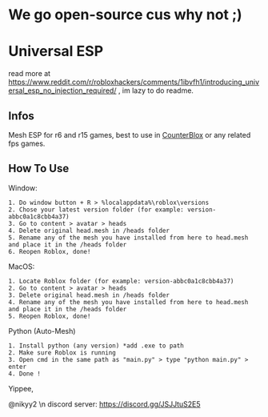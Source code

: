 # We go open-source cus why not ;)

# Universal ESP
read more at https://www.reddit.com/r/robloxhackers/comments/1ibvfh1/introducing_universal_esp_no_injection_required/ , im lazy to do readme.

## Infos
Mesh ESP for r6 and r15 games, best to use in [CounterBlox](https://www.roblox.com/games/301549746/Counter-Blox) or any related fps games.

## How To Use
Window:
```
1. Do window button + R > %localappdata%\roblox\versions
2. Chose your latest version folder (for example: version-abbc0a1c8cbb4a37) 
3. Go to content > avatar > heads
4. Delete original head.mesh in /heads folder
5. Rename any of the mesh you have installed from here to head.mesh and place it in the /heads folder
6. Reopen Roblox, done!
```
MacOS:
```
1. Locate Roblox folder (for example: version-abbc0a1c8cbb4a37)
2. Go to content > avatar > heads
3. Delete original head.mesh in /heads folder
4. Rename any of the mesh you have installed from here to head.mesh and place it in the /heads folder
5. Reopen Roblox, done!
```
Python (Auto-Mesh)
```
1. Install python (any version) *add .exe to path
2. Make sure Roblox is running
3. Open cmd in the same path as "main.py" > type "python main.py" > enter
4. Done !
```

Yippee,

@nikyy2 \n
discord server: https://discord.gg/JSJJtuS2E5
